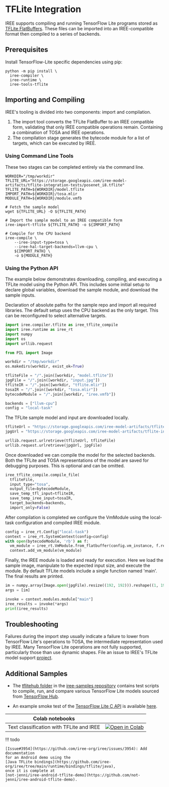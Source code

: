 # TFLite Integration

IREE supports compiling and running TensorFlow Lite programs stored as [TFLite
FlatBuffers](https://www.tensorflow.org/lite/guide). These files can be
imported into an IREE-compatible format then compiled to a series of backends.

## Prerequisites

Install TensorFlow-Lite specific dependencies using pip:

```shell
python -m pip install \
  iree-compiler \
  iree-runtime \
  iree-tools-tflite
```

## Importing and Compiling

IREE's tooling is divided into two components: import and compilation.

1. The import tool converts the TFLite FlatBuffer to an IREE compatible form,
  validating that only IREE compatible operations remain. Containing a combination
  of TOSA and IREE operations.
2. The compilation stage generates the bytecode module for a list of targets,
  which can be executed by IREE.

### Using Command Line Tools

These two stages can be completed entirely via the command line.

``` shell
WORKDIR="/tmp/workdir"
TFLITE_URL="https://storage.googleapis.com/iree-model-artifacts/tflite-integration-tests/posenet_i8.tflite"
TFLITE_PATH=${WORKDIR}/model.tflite
IMPORT_PATH=${WORKDIR}/tosa.mlir
MODULE_PATH=${WORKDIR}/module.vmfb

# Fetch the sample model
wget ${TFLITE_URL} -O ${TFLITE_PATH}

# Import the sample model to an IREE compatible form
iree-import-tflite ${TFLITE_PATH} -o ${IMPORT_PATH}

# Compile for the CPU backend
iree-compile \
    --iree-input-type=tosa \
    --iree-hal-target-backends=llvm-cpu \
    ${IMPORT_PATH} \
    -o ${MODULE_PATH}
```

### Using the Python API

The example below demonstrates downloading, compiling, and executing a TFLite
model using the Python API. This includes some initial setup to declare global
variables, download the sample module, and download the sample inputs.

Declaration of absolute paths for the sample repo and import all required
libraries. The default setup uses the CPU backend as the only target. This can
be reconfigured to select alternative targets.

``` python
import iree.compiler.tflite as iree_tflite_compile
import iree.runtime as iree_rt
import numpy
import os
import urllib.request

from PIL import Image

workdir = "/tmp/workdir"
os.makedirs(workdir, exist_ok=True)

tfliteFile = "/".join([workdir, "model.tflite"])
jpgFile = "/".join([workdir, "input.jpg"])
tfliteIR = "/".join([workdir, "tflite.mlir"])
tosaIR = "/".join([workdir, "tosa.mlir"])
bytecodeModule = "/".join([workdir, "iree.vmfb"])

backends = ["llvm-cpu"]
config = "local-task"
```

The TFLite sample model and input are downloaded locally.

``` python
tfliteUrl = "https://storage.googleapis.com/iree-model-artifacts/tflite-integration-tests/posenet_i8.tflite"
jpgUrl = "https://storage.googleapis.com/iree-model-artifacts/tflite-integration-tests/posenet_i8_input.jpg"

urllib.request.urlretrieve(tfliteUrl, tfliteFile)
urllib.request.urlretrieve(jpgUrl, jpgFile)
```

Once downloaded we can compile the model for the selected backends. Both the
TFLite and TOSA representations of the model are saved for debugging purposes.
This is optional and can be omitted.

``` python
iree_tflite_compile.compile_file(
  tfliteFile,
  input_type="tosa",
  output_file=bytecodeModule,
  save_temp_tfl_input=tfliteIR,
  save_temp_iree_input=tosaIR,
  target_backends=backends,
  import_only=False)
```

After compilation is completed we configure the VmModule using the local-task
configuration and compiled IREE module.

``` python
config = iree_rt.Config("local-task")
context = iree_rt.SystemContext(config=config)
with open(bytecodeModule, 'rb') as f:
  vm_module = iree_rt.VmModule.from_flatbuffer(config.vm_instance, f.read())
  context.add_vm_module(vm_module)
```

Finally, the IREE module is loaded and ready for execution. Here we load the
sample image, manipulate to the expected input size, and execute the module. By
default TFLite models include a single function named 'main'. The final results
are printed.

``` python
im = numpy.array(Image.open(jpgFile).resize((192, 192))).reshape((1, 192, 192, 3))
args = [im]

invoke = context.modules.module["main"]
iree_results = invoke(*args)
print(iree_results)
```

## Troubleshooting

Failures during the import step usually indicate a failure to lower from
TensorFlow Lite's operations to TOSA, the intermediate representation used by
IREE. Many TensorFlow Lite operations are not fully supported, particularly
those than use dynamic shapes. File an issue to IREE's TFLite model support
[project](https://github.com/iree-org/iree/projects/42).

## Additional Samples

* The
[tflitehub folder](https://github.com/iree-org/iree-samples/tree/main/tflitehub)
in the [iree-samples repository](https://github.com/iree-org/iree-samples)
contains test scripts to compile, run, and compare various TensorFlow Lite
models sourced from [TensorFlow Hub](https://tfhub.dev/).

* An example smoke test of the
[TensorFlow Lite C API](https://github.com/iree-org/iree/tree/main/runtime/bindings/tflite)
is available
[here](https://github.com/iree-org/iree/blob/main/runtime/bindings/tflite/smoke_test.cc).

| Colab notebooks |  |
| -- | -- |
Text classification with TFLite and IREE | [![Open in Colab](https://colab.research.google.com/assets/colab-badge.svg)](https://colab.research.google.com/github/iree-org/iree/blob/main/samples/colab/tflite_text_classification.ipynb)

!!! todo

    [Issue#3954](https://github.com/iree-org/iree/issues/3954): Add documentation
    for an Android demo using the
    [Java TFLite bindings](https://github.com/iree-org/iree/tree/main/runtime/bindings/tflite/java),
    once it is complete at
    [not-jenni/iree-android-tflite-demo](https://github.com/not-jenni/iree-android-tflite-demo).
